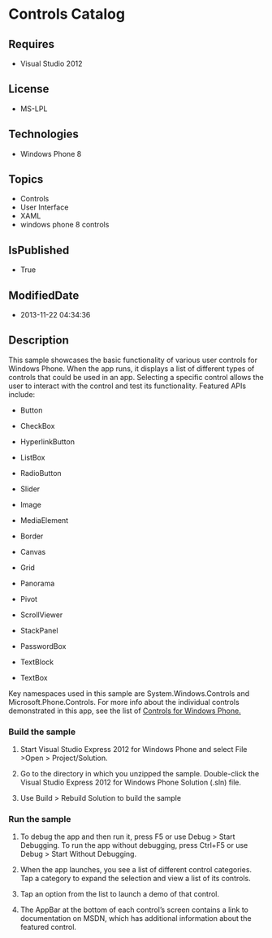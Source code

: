 # Controls Catalog
## Requires
* Visual Studio 2012
## License
* MS-LPL
## Technologies
* Windows Phone 8
## Topics
* Controls
* User Interface
* XAML
* windows phone 8 controls
## IsPublished
* True
## ModifiedDate
* 2013-11-22 04:34:36
## Description

<div id="mainBody">
<p></p>
<div class="introduction">
<p>This sample showcases the basic functionality of various user controls for Windows Phone. When the app runs, it displays a list of different types of controls that could be used in an app. Selecting a specific control allows the user to interact with the
 control and test its functionality. Featured APIs include: </p>
<ul>
<li>
<p><span class="label">Button</span> </p>
</li><li>
<p><span class="label">CheckBox</span> </p>
</li><li>
<p><span class="label">HyperlinkButton</span> </p>
</li><li>
<p><span class="label">ListBox</span> </p>
</li><li>
<p><span class="label">RadioButton</span> </p>
</li><li>
<p><span class="label">Slider</span> </p>
</li><li>
<p><span class="label">Image</span> </p>
</li><li>
<p><span class="label">MediaElement</span> </p>
</li><li>
<p><span class="label">Border</span> </p>
</li><li>
<p><span class="label">Canvas</span> </p>
</li><li>
<p><span class="label">Grid</span> </p>
</li><li>
<p><span class="label">Panorama</span> </p>
</li><li>
<p><span class="label">Pivot</span> </p>
</li><li>
<p><span class="label">ScrollViewer</span> </p>
</li><li>
<p><span class="label">StackPanel</span> </p>
</li><li>
<p><span class="label">PasswordBox</span> </p>
</li><li>
<p><span class="label">TextBlock</span> </p>
</li><li>
<p><span class="label">TextBox</span> </p>
</li></ul>
<p>Key namespaces used in this sample are <span class="label">System.Windows.Controls</span> and
<span class="label">Microsoft.Phone.Controls</span>. For more info about the individual controls demonstrated in this app, see the list of
<a href="http://msdn.microsoft.com/library/windowsphone/develop/ff402561(v=vs.105).aspx">
Controls for Windows Phone.</a></p>
<h3 class="procedureSubHeading">Build the sample</h3>
<div class="subSection">
<ol>
<li>
<p>Start Visual Studio Express 2012 for Windows&nbsp;Phone and select <span class="ui">
File</span> &gt;<span class="ui">Open</span> &gt; <span class="ui">Project/Solution</span>.</p>
</li><li>
<p>Go to the directory in which you unzipped the sample. Double-click the Visual Studio Express 2012 for Windows&nbsp;Phone Solution (<span class="label">.sln</span>) file.</p>
</li><li>
<p>Use <span class="ui">Build</span> &gt; <span class="ui">Rebuild Solution</span> to build the sample</p>
</li></ol>
</div>
<h3 class="procedureSubHeading">Run the sample</h3>
<div class="subSection">
<ol>
<li>
<p>To debug the app and then run it, press F5 or use <span class="ui">Debug</span> &gt;
<span class="ui">Start Debugging</span>. To run the app without debugging, press Ctrl&#43;F5 or use
<span class="ui">Debug</span> &gt; <span class="ui">Start Without Debugging</span>.</p>
</li><li>
<p>When the app launches, you see a list of different control categories. Tap a category to expand the selection and view a list of its controls.</p>
</li><li>
<p>Tap an option from the list to launch a demo of that control. </p>
</li><li>
<p>The <span class="label">AppBar</span> at the bottom of each control’s screen contains a link to documentation on MSDN, which has additional information about the featured control.</p>
</li></ol>
</div>
</div>
</div>
